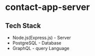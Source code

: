 # contact-app-server
## Tech Stack
  * Node.js(Express.js) - Server
  * PostgreSQL - Database
  * GraphQL - query Language
